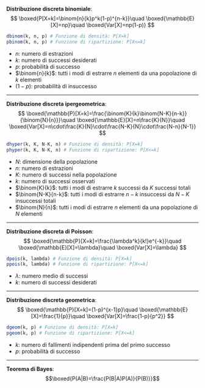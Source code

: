 **Distribuzione discreta binomiale**:
$$
\boxed{P[X=k]=\binom{n}{k}p^k(1-p)^{n-k}}\quad
\boxed{\mathbb{E}[X]=np}\quad
\boxed{Var[X]=np(1-p)}
$$
```R
dbinom(k, n, p) # Funzione di densità: P[X=k]
pbinom(k, n, p) # Funzione di ripartizione: P[X<=k]
```

- $n$: numero di estrazioni
- $k$: numero di successi desiderati
- $p$: probabilità di successo
- $\binom{n}{k}$: tutti i modi di estrarre $n$ elementi da una popolazione di $k$ elementi
- $(1-p)$: probabilità di insuccesso
---
**Distribuzione discreta ipergeometrica**:
$$
\boxed{\mathbb{P}[X=k]=\frac{\binom{K}{k}\binom{N-K}{n-k}}{\binom{N}{n}}}\quad
\boxed{\mathbb{E}[X]=n\frac{K}{N}}\quad
\boxed{Var[X]=n\cdot\frac{K}{N}\cdot\frac{N-K}{N}\cdot\frac{N-n}{N-1}}
$$
```R
dhyper(k, K, N-K, n) # Funzione di densità: P[X=k]
phyper(k, K, N-K, n) # Funzione di ripartizione: P[X<=k]
```

- $N$: dimensione della popolazione
- $n$: numero di estrazioni
- $K$: numero di successi nella popolazione
- $k$: numero di successi osservati
- $\binom{K}{k}$: tutti i modi di estrarre $k$ successi da $K$ successi totali
- $\binom{N-K}{n-k}$: tutti i modi di estrarre $n-k$ insuccessi da $N-K$ insuccessi totali
- $\binom{N}{n}$: tutti i modi di estrarre $n$ elementi da una popolazione di $N$ elementi
---
**Distribuzione discreta di Poisson**:
$$
\boxed{\mathbb{P}[X=k]=\frac{\lambda^k}{k!}e^{-k}}\quad
\boxed{\mathbb{E}[X]=\lambda}\quad
\boxed{Var[X]=\lambda}
$$
```R
dpois(k, lambda) # Funzione di densità: P[X=k]
ppois(k, lambda) # Funzione di ripartizione: P[X<=k]
```

- $\lambda$: numero medio di successi
- $k$: numero di successi desiderati
---
**Distribuzione discreta geometrica**:
$$
\boxed{\mathbb{P}[X=k]=(1-p)^{x-1}p}\quad
\boxed{\mathbb{E}[X]=\frac{1}{p}}\quad
\boxed{Var[X]=\frac{1-p}{p^2}}
$$
```R
dgeom(k, p) # Funzione di densità: P[X=k]
pgeom(k, p) # Funzione di ripartizione: P[X<=k]
```

- $k$: numero di fallimenti indipendenti prima del primo successo
- $p$: probabilità di successo
---
**Teorema di Bayes**:
$$\boxed{P(A|B)=\frac{P(B|A)P(A)}{P(B)}}$$
